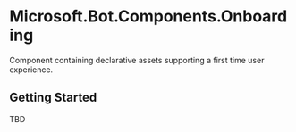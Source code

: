 # Microsoft.Bot.Components.Onboarding
Component containing declarative assets supporting a first time user experience.

## Getting Started
TBD